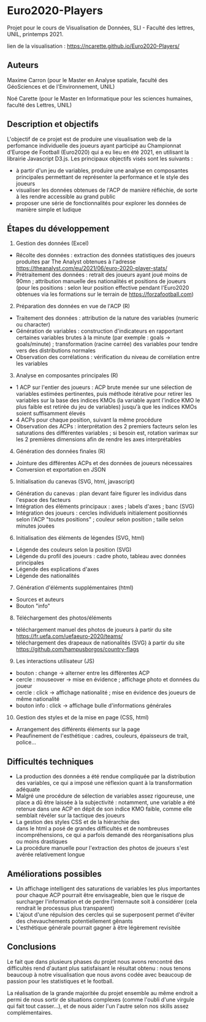 # Euro2020-Players

Projet pour le cours de Visualisation de Données, SLI - Faculté des lettres, UNIL, printemps 2021.

lien de la visualisation : https://ncarette.github.io/Euro2020-Players/

## Auteurs
Maxime Carron (pour le Master en Analyse spatiale, faculté des GéoSciences et de l'Environnement, UNIL)

Noé Carette (pour le Master en Informatique pour les sciences humaines, faculté des Lettres, UNIL)

## Description et objectifs
L'objectif de ce projet est de produire une visualisation web de la perfomance individuelle des joueurs ayant participé au Championnat d'Europe de Football (Euro2020) qui a eu lieu en été 2021, en utilisant la librairie Javascript D3.js. Les principaux objectifs visés sont les suivants :
* à partir d'un jeu de variables, produire une analyse en composantes principales permettant de représenter la performance et le style des joueurs
* visualiser les données obtenues de l'ACP de manière réfléchie, de sorte à les rendre accessible au grand public
* proposer une série de fonctionnalités pour explorer les données de manière simple et ludique

## Étapes du développement
1. Gestion des données (Excel)
* Récolte des données : extraction des données statistiques des joueurs produites par The Analyst obtenues à l'adresse https://theanalyst.com/eu/2021/06/euro-2020-player-stats/
* Prétraitement des données : retrait des joueurs ayant joué moins de 90mn ; attribution manuelle des nationalités et positions de joueurs (pour les positions : selon leur position effective pendant l'Euro2020 obtenues via les formations sur le terrain de https://forzafootball.com)

2. Préparation des données en vue de l'ACP (R)
* Traitement des données : attribution de la nature des variables (numeric ou character)
* Génération de variables : construction d'indicateurs en rapportant certaines variables brutes à la minute (par exemple : goals -> goals/minute) ; transformation (racine carrée) des variables pour tendre vers des distributions normales
* Observation des corrélations : vérification du niveau de corrélation entre les variables

3. Analyse en composantes principales (R)
* 1 ACP sur l'entier des joueurs : ACP brute menée sur une sélection de variables estimées pertinentes, puis méthode itérative pour retirer les variables sur la base des indices KMOs (la variable ayant l'indice KMO le plus faible est retirée du jeu de variables) jusqu'à que les indices KMOs soient suffisamment élevés
* 4 ACPs pour chaque position, suivant la même procédure
* Observation des ACPs : interprétation des 2 premiers facteurs selon les saturations des différentes variables ; si besoin est, rotation varimax sur les 2 premières dimensions afin de rendre les axes interprétables

4. Génération des données finales (R)
* Jointure des différentes ACPs et des données de joueurs nécessaires
* Conversion et exportation en JSON

5. Initialisation du canevas (SVG, html, javascript)
* Génération du canevas : plan devant faire figurer les individus dans l'espace des facteurs
* Intégration des éléments principaux : axes ; labels d'axes ; banc (SVG)
* Intégration des joueurs : cercles individuels initialement positionnés selon l'ACP "toutes positions" ; couleur selon position ; taille selon minutes jouées

6. Initialisation des éléments de légendes (SVG, html)
* Légende des couleurs selon la position (SVG)
* Légende du profil des joueurs : cadre photo, tableau avec données principales
* Légende des explications d'axes
* Légende des nationalités

7. Génération d'éléments supplémentaires (html)
* Sources et auteurs
* Bouton "info"

8. Téléchargement des photos/éléments 
* téléchargement manuel des photos de joueurs à partir du site https://fr.uefa.com/uefaeuro-2020/teams/
* téléchargement des drapeaux de nationalités (SVG) à partir du site https://github.com/hampusborgos/country-flags

9. Les interactions utilisateur (JS)
* bouton : change -> alterner entre les différentes ACP
* cercle : mouseover -> mise en évidence ; affichage photo et données du joueur
* cercle : click -> affichage nationalité ; mise en évidence des joueurs de même nationalité
* bouton info : click -> affichage bulle d'informations générales

10. Gestion des styles et de la mise en page (CSS, html)
* Arrangement des différents éléments sur la page
* Peaufinement de l'esthétique : cadres, couleurs, épaisseurs de trait, police...

## Difficultés techniques
* La production des données a été rendue compliquée par la distribution des variables, ce qui a imposé une réflexion quant à la transformation adéquate
* Malgré une procédure de sélection de variables assez rigoureuse, une place a dû être laissée à la subjectivité : notamment, une variable a été retenue dans une ACP en dépit de son indice KMO faible, comme elle semblait révéler sur la tactique des joueurs
* La gestion des styles CSS et de la hiérarchie des <div> dans le html a posé de grandes difficultés et de nombreuses incompréhensions, ce qui a parfois demandé des réorganisations plus ou moins drastiques
* La procédure manuelle pour l'extraction des photos de joueurs s'est avérée relativement longue

## Améliorations possibles
* Un affichage intelligent des saturations de variables les plus importantes pour chaque ACP pourrait être envisageable, bien que le risque de surcharger l'information et de perdre l'internaute soit à considérer (cela rendrait le processus plus transparent)
* L'ajout d'une répulsion des cercles qui se superposent permet d'éviter des chevauchements potentiellement gênants
* L'esthétique générale pourrait gagner à être légèrement revisitée

## Conclusions
  Le fait que dans plusieurs phases du projet nous avons rencontré des difficultés rend d'autant plus satisfaisant le résultat obtenu : nous tenons beaucoup à notre visualisation que nous avons codée avec beaucoup de passion pour les statistiques et le football. 
  
  La réalisation de la grande majoritée du projet ensemble au même endroit a permi de nous sortir de situations complexes (comme l'oubli d'une virgule qui fait tout casser...), et de nous aider l'un l'autre selon nos skills assez complémentaires.
